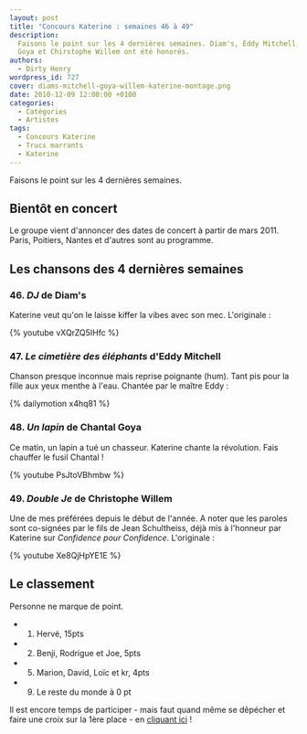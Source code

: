 ```yaml
---
layout: post
title: "Concours Katerine : semaines 46 à 49"
description:
  Faisons le point sur les 4 dernières semaines. Diam's, Eddy Mitchell, Chantal
  Goya et Chirstophe Willem ont été honorés.
authors:
  - Dirty Henry
wordpress_id: 727
cover: diams-mitchell-goya-willem-katerine-montage.png
date: 2010-12-09 12:00:00 +0100
categories:
  - Catégories
  - Artistes
tags:
  - Concours Katerine
  - Trucs marrants
  - Katerine
---
```


Faisons le point sur les 4 dernières semaines.

## Bientôt en concert

Le groupe vient d'annoncer des dates de concert à partir de mars 2011. Paris,
Poitiers, Nantes et d'autres sont au programme.

## Les chansons des 4 dernières semaines

### 46. _DJ_ de Diam's

Katerine veut qu'on le laisse kiffer la vibes avec son mec. L'originale :

{% youtube vXQrZQ5IHfc %}

### 47. _Le cimetière des éléphants_ d'Eddy Mitchell

Chanson presque inconnue mais reprise poignante (hum). Tant pis pour la fille
aux yeux menthe à l'eau. Chantée par le maître Eddy :

{% dailymotion x4hq81 %}

### 48. _Un lapin_ de Chantal Goya

Ce matin, un lapin a tué un chasseur. Katerine chante la révolution. Fais
chauffer le fusil Chantal !

{% youtube PsJtoVBhmbw %}

### 49. _Double Je_ de Christophe Willem

Une de mes préférées depuis le début de l'année. A noter que les paroles sont
co-signées par le fils de Jean Schultheiss, déjà mis à l'honneur par Katerine
sur _Confidence pour Confidence_. L'originale :

{% youtube Xe8QjHpYE1E %}

## Le classement

Personne ne marque de point.

- 1. Hervé, 15pts
- 2. Benji, Rodrigue et Joe, 5pts
- 5. Marion, David, Loïc et kr, 4pts
- 9. Le reste du monde à 0 pt

Il est encore temps de participer - mais faut quand même se dêpécher et faire
une croix sur la 1ère place - en [cliquant ici](569) !

